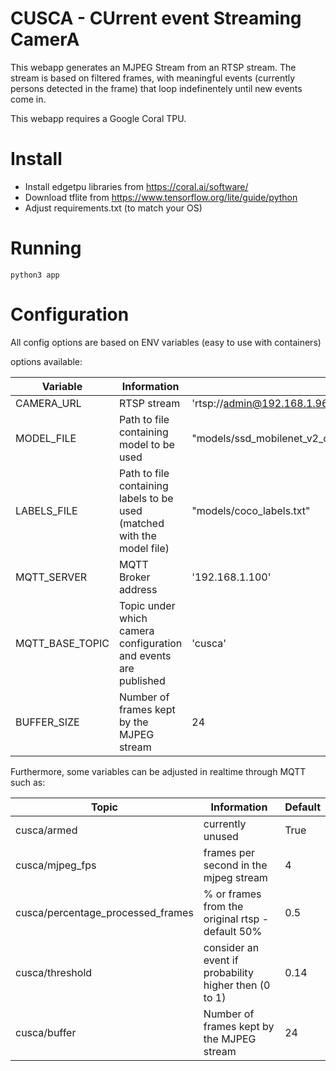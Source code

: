 # CUSCA - CUrrent event Streaming CamerA

This webapp generates an MJPEG Stream from an RTSP stream. The stream is based on filtered frames, with meaningful events (currently persons detected in the frame) that loop indefinentely until new events come in.

This webapp requires a Google Coral TPU.

# Install

- Install edgetpu libraries from https://coral.ai/software/
- Download tflite from https://www.tensorflow.org/lite/guide/python
- Adjust requirements.txt (to match your OS)

# Running

```python3 app```

# Configuration

All config options are based on ENV variables (easy to use with containers)

options available:

| Variable | Information | Default |
| ------------- | ------------- | ------------- | 
| CAMERA_URL | RTSP stream | 'rtsp://admin@192.168.1.96:554/user=admin_password=_channel=0_stream=0.sdp' | 
| MODEL_FILE | Path to file containing model to be used | "models/ssd_mobilenet_v2_coco_quant_postprocess_edgetpu.tflite" | 
| LABELS_FILE | Path to file containing labels to be used (matched with the model file) | "models/coco_labels.txt" | 
| MQTT_SERVER | MQTT Broker address | '192.168.1.100' |
| MQTT_BASE_TOPIC | Topic under which camera configuration and events are published | 'cusca' |
| BUFFER_SIZE | Number of frames kept by the MJPEG stream | 24 |

Furthermore, some variables can be adjusted in realtime through MQTT such as:

| Topic | Information | Default |
| ------------- | ------------- | ------------- | 
| cusca/armed | currently unused | True | 
| cusca/mjpeg_fps | frames per second in the mjpeg stream | 4 | 
| cusca/percentage_processed_frames | % or frames from the original rtsp - default 50% | 0.5 | 
| cusca/threshold | consider an event if probability higher then (0 to 1) | 0.14 |
| cusca/buffer | Number of frames kept by the MJPEG stream|  24 |
